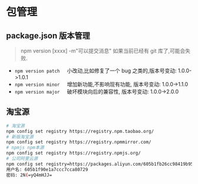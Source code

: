 # 包管理

## package.json 版本管理

> npm version [xxxx] -m"可以提交消息" 如果当前已经有 git 库了,可能会失败.

- `npm version patch`     小改动,比如修复了一个 bug 之类的,版本号变动: 1.0.0->1.0.1
- `npm version minor`     增加新功能,不影响现有功能, 版本号变动: 1.0.0->1.1.0
- `npm version major`     破坏模块向后的兼容性, 版本号变动: 1.0.0->2.0.0

## 淘宝源

```bash
# 淘宝源
npm config set registry https://registry.npm.taobao.org/
# 新版淘宝源
npm config set registry https://registry.npmmirror.com/
# npmjs npm本源
npm config set registry https://registry.npmjs.org/
# 公司阿里云源
npm config set registry=https://packages.aliyun.com/605b1fb26cc98419b95d3b83/npm/npm-registry/
用户名: 605b1f90e1a7ccc7cca80729
密码: 2N(=yQ4mHJJ=
```

